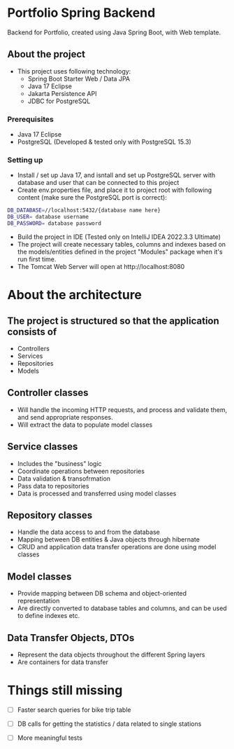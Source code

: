 # Portfolio Spring Backend
Backend for Portfolio, created using Java Spring Boot, with Web template.

## About the project 
- This project uses following technology:
   - Spring Boot Starter Web / Data JPA
   - Java 17 Eclipse
   - Jakarta Persistence API
   - JDBC for PostgreSQL

### Prerequisites

* Java 17 Eclipse
* PostgreSQL (Developed & tested only with PostgreSQL 15.3)

### Setting up

* Install / set up Java 17, and isntall and set up PostgreSQL server with database and user that can be connected to this project
* Create env.properties file, and place it to project root with following content (make sure the PostgreSQL port is correct):
 ```sh
DB_DATABASE=//localhost:5432/{database name here}
DB_USER= database username
DB_PASSWORD= database password
 ```
* Build the project in IDE (Tested only on IntelliJ IDEA 2022.3.3 Ultimate)
* The project will create necessary tables, columns and indexes based on the models/entities defined in the project "Modules" package when it's run first time.
* The Tomcat Web Server will open at http://localhost:8080



# About the architecture

## The project is structured so that the application consists of
- Controllers
- Services
- Repositories
- Models

## Controller classes 
- Will handle the incoming HTTP requests, and process and validate them, and send appropriate responses.
- Will extract the data to populate model classes

## Service classes
- Includes the "business" logic
- Coordinate operations between repositories
- Data validation & transofrmation
- Pass data to repositories 
- Data is processed and transferred using model classes

## Repository classes
- Handle the data access to and from the database
- Mapping between DB entities & Java objects through hibernate
- CRUD and application data transfer operations are done using model classes

## Model classes
- Provide mapping between DB schema and object-oriented representation
- Are directly converted to database tables and columns, and can be used to define indexes etc.

## Data Transfer Objects, DTOs
- Represent the data objects throughout the different Spring layers
- Are containers for data transfer

# Things still missing
- [ ] Faster search queries for bike trip table
- [ ] DB calls for getting the statistics / data related to single stations
- [ ] More meaningful tests

